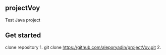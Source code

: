 ## projectVoy

Test Java project

## Get started
clone repository 
    1. git clone https://github.com/aleporyadin/projectVoy.git
    2. 
